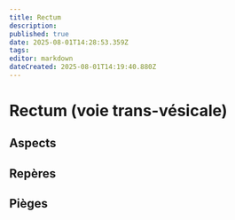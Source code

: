 ```yaml
---
title: Rectum
description: 
published: true
date: 2025-08-01T14:28:53.359Z
tags: 
editor: markdown
dateCreated: 2025-08-01T14:19:40.880Z
---
```


# Rectum (voie trans-vésicale)
## Aspects
## Repères
## Pièges